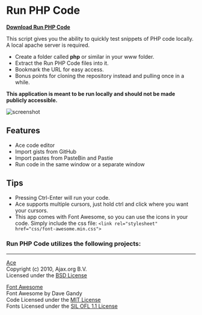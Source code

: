 Run PHP Code
============

<a href="https://github.com/websiteduck/Run-PHP-Code/archive/master.zip"><b>Download Run PHP Code</b></a>

This script gives you the ability to quickly test snippets of PHP code locally. A local apache server is required.

- Create a folder called <b>php</b> or similar in your www folder. 
- Extract the Run PHP Code files into it. 
- Bookmark the URL for easy access.
- Bonus points for cloning the repository instead and pulling once in a while.

<b>This application is meant to be run locally and should not be made publicly accessible.</b>

![screenshot](https://github.com/websiteduck/Run-PHP-Code/raw/master/img/screenshot.png)  

Features
--------
- Ace code editor
- Import gists from GitHub
- Import pastes from PasteBin and Pastie
- Run code in the same window or a separate window

Tips
----
- Pressing Ctrl-Enter will run your code.
- Ace supports multiple cursors, just hold ctrl and click where you want your cursors.
- This app comes with Font Awesome, so you can use the icons in your code. Simply include the css file: `<link rel="stylesheet" href="css/font-awesome.min.css">`

### Run PHP Code utilizes the following projects:

---

<a href="http://ace.ajax.org">Ace</a>  
Copyright (c) 2010, Ajax.org B.V.  
Licensed under the <a href="http://www.opensource.org/licenses/bsd-license.php">BSD License</a>

<a href="http://fortawesome.github.io/Font-Awesome/">Font Awesome</a>  
Font Awesome by Dave Gandy  
Code Licensed under the <a href="http://opensource.org/licenses/mit-license.html">MIT License</a>  
Fonts Licensed under the <a href="http://scripts.sil.org/OFL">SIL OFL 1.1 License</a>

